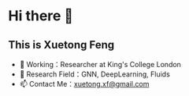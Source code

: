 # Hi there 👋
## This is Xuetong Feng

- 🔭 Working：Researcher at King's College London
- 🌱 Research Field：GNN, DeepLearning, Fluids
- 📫 Contact Me：xuetong.xf@gmail.com
<!--
**XuetongFeng/XuetongFeng** is a ✨ _special_ ✨ repository because its `README.md` (this file) appears on your GitHub profile.

Here are some ideas to get you started:

- 🔭 I’m currently working on ...
- 🌱 I’m currently learning ...
- 👯 I’m looking to collaborate on ...
- 🤔 I’m looking for help with ...
- 💬 Ask me about ...
- 📫 How to reach me: ...
- 😄 Pronouns: ...
- ⚡ Fun fact: ...
-->
